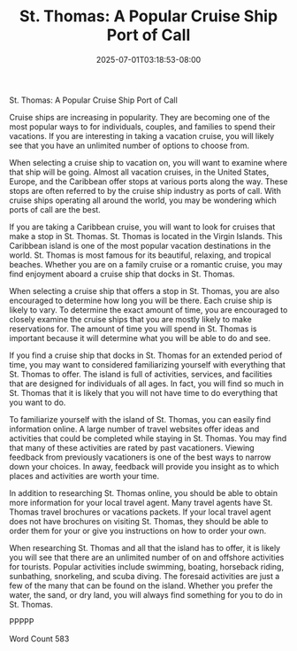 ﻿---
title: "St. Thomas:  A Popular Cruise Ship Port of Call"
date: 2025-07-01T03:18:53-08:00
description: "St. Thomas Vacations Tips for Web Success"
featured_image: "/images/St. Thomas Vacations.jpg"
tags: ["St. Thomas Vacations"]
---

St. Thomas:  A Popular Cruise Ship Port of Call

Cruise ships are increasing in popularity.  They are becoming one of the most popular ways to for individuals, couples, and families to spend their vacations.  If you are interesting in taking a vacation cruise, you will likely see that you have an unlimited number of options to choose from.  

When selecting a cruise ship to vacation on, you will want to examine where that ship will be going.  Almost all vacation cruises, in the United States, Europe, and the Caribbean offer stops at various ports along the way. These stops are often referred to by the cruise ship industry as ports of call. With cruise ships operating all around the world, you may be wondering which ports of call are the best. 

If you are taking a Caribbean cruise, you will want to look for cruises that make a stop in St. Thomas.  St. Thomas is located in the Virgin Islands. This Caribbean island is one of the most popular vacation destinations in the world. St. Thomas is most famous for its beautiful, relaxing, and tropical beaches. Whether you are on a family cruise or a romantic cruise, you may find enjoyment aboard a cruise ship that docks in St. Thomas.  

When selecting a cruise ship that offers a stop in St. Thomas, you are also encouraged to determine how long you will be there.  Each cruise ship is likely to vary. To determine the exact amount of time, you are encouraged to closely examine the cruise ships that you are mostly likely to make reservations for. The amount of time you will spend in St. Thomas is important because it will determine what you will be able to do and see.

If you find a cruise ship that docks in St. Thomas for an extended period of time, you may want to considered familiarizing yourself with everything that St. Thomas to offer. The island is full of activities, services, and facilities that are designed for individuals of all ages. In fact, you will find so much in St. Thomas that it is likely that you will not have time to do everything that you want to do.  

To familiarize yourself with the island of St. Thomas, you can easily find information online.  A large number of travel websites offer ideas and activities that could be completed while staying in St. Thomas. You may find that many of these activities are rated by past vacationers.  Viewing feedback from previously vacationers is one of the best ways to narrow down your choices.  In away, feedback will provide you insight as to which places and activities are worth your time.

In addition to researching St. Thomas online, you should be able to obtain more information for your local travel agent. Many travel agents have St. Thomas travel brochures or vacations packets.  If your local travel agent does not have brochures on visiting St. Thomas, they should be able to order them for your or give you instructions on how to order your own.  

When researching St. Thomas and all that the island has to offer, it is likely you will see that there are an unlimited number of on and offshore activities for tourists.  Popular activities include swimming, boating, horseback riding, sunbathing, snorkeling, and scuba diving. The foresaid activities are just a few of the many that can be found on the island. Whether you prefer the water, the sand, or dry land, you will always find something for you to do in St. Thomas.  

PPPPP

Word Count 583

